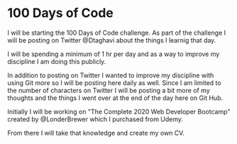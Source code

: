 # 100 Days of Code
I will be starting the 100 Days of Code challenge.
As part of the challenge I will be posting on Twitter @Dtaghavi about the things I learnig that day. 

I will be spending a minimum of 1 hr per day and as a way to improve my discipline I am doing this publicly.

In addition to posting on Twitter I wanted to improve my discipline with using Git more so I will be posting here daily as well.
Since I am limited to the number of characters on Twitter I will be posting a bit more of my thoughts and the things I went over at the end of the day
here on Git Hub.

Initially I will be working on "The Complete 2020 Web Developer Bootcamp" created by @LonderBrewer which I purchased from Udemy.

From there I will take that knowledge and create my own CV.
